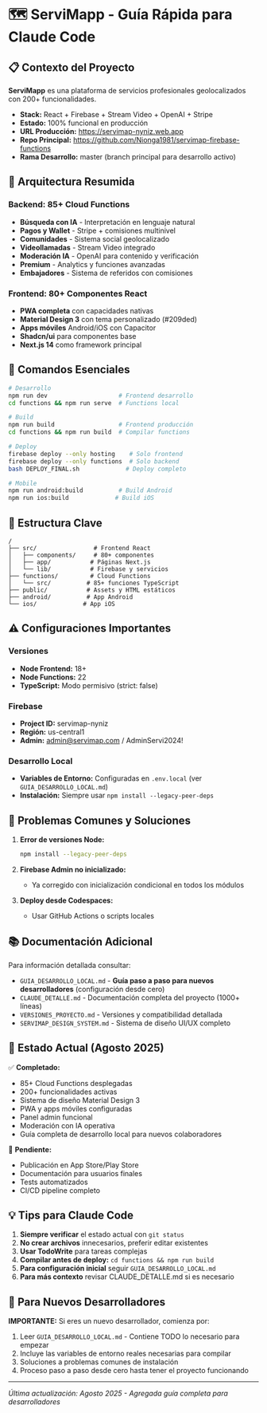 # 🗺️ ServiMapp - Guía Rápida para Claude Code

## 📋 Contexto del Proyecto
**ServiMapp** es una plataforma de servicios profesionales geolocalizados con 200+ funcionalidades.
- **Stack:** React + Firebase + Stream Video + OpenAI + Stripe
- **Estado:** 100% funcional en producción
- **URL Producción:** https://servimap-nyniz.web.app
- **Repo Principal:** https://github.com/Nionga1981/servimap-firebase-functions
- **Rama Desarrollo:** master (branch principal para desarrollo activo)

## 🎯 Arquitectura Resumida

### Backend: 85+ Cloud Functions
- **Búsqueda con IA** - Interpretación en lenguaje natural
- **Pagos y Wallet** - Stripe + comisiones multinivel
- **Comunidades** - Sistema social geolocalizado  
- **Videollamadas** - Stream Video integrado
- **Moderación IA** - OpenAI para contenido y verificación
- **Premium** - Analytics y funciones avanzadas
- **Embajadores** - Sistema de referidos con comisiones

### Frontend: 80+ Componentes React
- **PWA completa** con capacidades nativas
- **Material Design 3** con tema personalizado (#209ded)
- **Apps móviles** Android/iOS con Capacitor
- **Shadcn/ui** para componentes base
- **Next.js 14** como framework principal

## 🚀 Comandos Esenciales

```bash
# Desarrollo
npm run dev                    # Frontend desarrollo
cd functions && npm run serve  # Functions local

# Build
npm run build                  # Frontend producción
cd functions && npm run build  # Compilar functions

# Deploy
firebase deploy --only hosting    # Solo frontend
firebase deploy --only functions  # Solo backend
bash DEPLOY_FINAL.sh             # Deploy completo

# Mobile
npm run android:build          # Build Android
npm run ios:build             # Build iOS
```

## 📁 Estructura Clave

```
/
├── src/                # Frontend React
│   ├── components/     # 80+ componentes
│   ├── app/           # Páginas Next.js
│   └── lib/           # Firebase y servicios
├── functions/         # Cloud Functions
│   └── src/          # 85+ funciones TypeScript
├── public/           # Assets y HTML estáticos
├── android/          # App Android
└── ios/             # App iOS
```

## ⚠️ Configuraciones Importantes

### Versiones
- **Node Frontend:** 18+
- **Node Functions:** 22
- **TypeScript:** Modo permisivo (strict: false)

### Firebase
- **Project ID:** servimap-nyniz
- **Región:** us-central1
- **Admin:** admin@servimap.com / AdminServi2024!

### Desarrollo Local
- **Variables de Entorno:** Configuradas en `.env.local` (ver `GUIA_DESARROLLO_LOCAL.md`)
- **Instalación:** Siempre usar `npm install --legacy-peer-deps`

## 🔧 Problemas Comunes y Soluciones

1. **Error de versiones Node:**
   ```bash
   npm install --legacy-peer-deps
   ```

2. **Firebase Admin no inicializado:**
   - Ya corregido con inicialización condicional en todos los módulos

3. **Deploy desde Codespaces:**
   - Usar GitHub Actions o scripts locales

## 📚 Documentación Adicional

Para información detallada consultar:
- `GUIA_DESARROLLO_LOCAL.md` - **Guía paso a paso para nuevos desarrolladores** (configuración desde cero)
- `CLAUDE_DETALLE.md` - Documentación completa del proyecto (1000+ líneas)
- `VERSIONES_PROYECTO.md` - Versiones y compatibilidad detallada
- `SERVIMAP_DESIGN_SYSTEM.md` - Sistema de diseño UI/UX completo

## 🎯 Estado Actual (Agosto 2025)

✅ **Completado:**
- 85+ Cloud Functions desplegadas
- 200+ funcionalidades activas
- Sistema de diseño Material Design 3
- PWA y apps móviles configuradas
- Panel admin funcional
- Moderación con IA operativa
- Guía completa de desarrollo local para nuevos colaboradores

🚧 **Pendiente:**
- Publicación en App Store/Play Store
- Documentación para usuarios finales
- Tests automatizados
- CI/CD pipeline completo

## 💡 Tips para Claude Code

1. **Siempre verificar** el estado actual con `git status`
2. **No crear archivos** innecesarios, preferir editar existentes
3. **Usar TodoWrite** para tareas complejas
4. **Compilar antes de deploy:** `cd functions && npm run build`
5. **Para configuración inicial** seguir `GUIA_DESARROLLO_LOCAL.md`
6. **Para más contexto** revisar CLAUDE_DETALLE.md si es necesario

## 👥 Para Nuevos Desarrolladores

**IMPORTANTE:** Si eres un nuevo desarrollador, comienza por:
1. Leer `GUIA_DESARROLLO_LOCAL.md` - Contiene TODO lo necesario para empezar
2. Incluye las variables de entorno reales necesarias para compilar
3. Soluciones a problemas comunes de instalación
4. Proceso paso a paso desde cero hasta tener el proyecto funcionando

---
*Última actualización: Agosto 2025 - Agregada guía completa para desarrolladores*